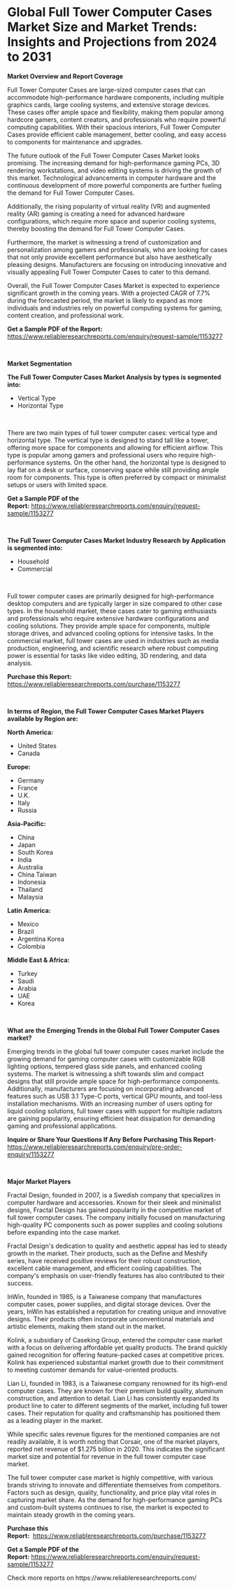 <p><h1>Global Full Tower Computer Cases Market Size and Market Trends: Insights and Projections from 2024 to 2031</h1></p><p><strong>Market Overview and Report Coverage</strong></p>
<p><p>Full Tower Computer Cases are large-sized computer cases that can accommodate high-performance hardware components, including multiple graphics cards, large cooling systems, and extensive storage devices. These cases offer ample space and flexibility, making them popular among hardcore gamers, content creators, and professionals who require powerful computing capabilities. With their spacious interiors, Full Tower Computer Cases provide efficient cable management, better cooling, and easy access to components for maintenance and upgrades.</p><p>The future outlook of the Full Tower Computer Cases Market looks promising. The increasing demand for high-performance gaming PCs, 3D rendering workstations, and video editing systems is driving the growth of this market. Technological advancements in computer hardware and the continuous development of more powerful components are further fueling the demand for Full Tower Computer Cases.</p><p>Additionally, the rising popularity of virtual reality (VR) and augmented reality (AR) gaming is creating a need for advanced hardware configurations, which require more space and superior cooling systems, thereby boosting the demand for Full Tower Computer Cases.</p><p>Furthermore, the market is witnessing a trend of customization and personalization among gamers and professionals, who are looking for cases that not only provide excellent performance but also have aesthetically pleasing designs. Manufacturers are focusing on introducing innovative and visually appealing Full Tower Computer Cases to cater to this demand.</p><p>Overall, the Full Tower Computer Cases Market is expected to experience significant growth in the coming years. With a projected CAGR of 7.7% during the forecasted period, the market is likely to expand as more individuals and industries rely on powerful computing systems for gaming, content creation, and professional work.</p></p>
<p><strong>Get a Sample PDF of the Report:</strong> <a href="https://www.reliableresearchreports.com/enquiry/request-sample/1153277">https://www.reliableresearchreports.com/enquiry/request-sample/1153277</a></p>
<p>&nbsp;</p>
<p><strong>Market Segmentation</strong></p>
<p><strong>The Full Tower Computer Cases Market Analysis by types is segmented into:</strong></p>
<p><ul><li>Vertical Type</li><li>Horizontal Type</li></ul></p>
<p>&nbsp;</p>
<p><p>There are two main types of full tower computer cases: vertical type and horizontal type. The vertical type is designed to stand tall like a tower, offering more space for components and allowing for efficient airflow. This type is popular among gamers and professional users who require high-performance systems. On the other hand, the horizontal type is designed to lay flat on a desk or surface, conserving space while still providing ample room for components. This type is often preferred by compact or minimalist setups or users with limited space.</p></p>
<p><strong>Get a Sample PDF of the Report:</strong>&nbsp;<a href="https://www.reliableresearchreports.com/enquiry/request-sample/1153277">https://www.reliableresearchreports.com/enquiry/request-sample/1153277</a></p>
<p>&nbsp;</p>
<p><strong>The Full Tower Computer Cases Market Industry Research by Application is segmented into:</strong></p>
<p><ul><li>Household</li><li>Commercial</li></ul></p>
<p>&nbsp;</p>
<p><p>Full tower computer cases are primarily designed for high-performance desktop computers and are typically larger in size compared to other case types. In the household market, these cases cater to gaming enthusiasts and professionals who require extensive hardware configurations and cooling solutions. They provide ample space for components, multiple storage drives, and advanced cooling options for intensive tasks. In the commercial market, full tower cases are used in industries such as media production, engineering, and scientific research where robust computing power is essential for tasks like video editing, 3D rendering, and data analysis.</p></p>
<p><strong>Purchase this Report:</strong>&nbsp; <a href="https://www.reliableresearchreports.com/purchase/1153277">https://www.reliableresearchreports.com/purchase/1153277</a></p>
<p>&nbsp;</p>
<p><strong>In terms of Region, the Full Tower Computer Cases Market Players available by Region are:</strong></p>
<p>
    <p> <strong> North America: </strong>
        <ul>
            <li>United States</li>
            <li>Canada</li>
        </ul>
        </p> 
    <p> <strong> Europe: </strong>
        <ul>
            <li>Germany</li>
            <li>France</li>
            <li>U.K.</li>
            <li>Italy</li>
            <li>Russia</li>
        </ul>
        </p> 
    <p> <strong> Asia-Pacific: </strong>
        <ul>
            <li>China</li>
            <li>Japan</li>
            <li>South Korea</li>
            <li>India</li>
            <li>Australia</li>
            <li>China Taiwan</li>
            <li>Indonesia</li>
            <li>Thailand</li>
            <li>Malaysia</li>
        </ul>
        </p> 
    <p> <strong> Latin America: </strong>
        <ul>
            <li>Mexico</li>
            <li>Brazil</li>
            <li>Argentina Korea</li>
            <li>Colombia</li>
        </ul>
        </p> 
    <p> <strong> Middle East & Africa: </strong>
        <ul>
            <li>Turkey</li>
            <li>Saudi</li>
            <li>Arabia</li>
            <li>UAE</li>
            <li>Korea</li>
        </ul>
    </p>
    </p>
<p>&nbsp;</p>
<p><strong>What are the Emerging Trends in the Global Full Tower Computer Cases market?</strong></p>
<p><p>Emerging trends in the global full tower computer cases market include the growing demand for gaming computer cases with customizable RGB lighting options, tempered glass side panels, and enhanced cooling systems. The market is witnessing a shift towards slim and compact designs that still provide ample space for high-performance components. Additionally, manufacturers are focusing on incorporating advanced features such as USB 3.1 Type-C ports, vertical GPU mounts, and tool-less installation mechanisms. With an increasing number of users opting for liquid cooling solutions, full tower cases with support for multiple radiators are gaining popularity, ensuring efficient heat dissipation for demanding gaming and professional applications.</p></p>
<p><strong>Inquire or Share Your Questions If Any Before Purchasing This Report</strong>- <a href="https://www.reliableresearchreports.com/enquiry/pre-order-enquiry/1153277">https://www.reliableresearchreports.com/enquiry/pre-order-enquiry/1153277</a></p>
<p>&nbsp;</p>
<p><strong>Major Market Players</strong></p>
<p><p>Fractal Design, founded in 2007, is a Swedish company that specializes in computer hardware and accessories. Known for their sleek and minimalist designs, Fractal Design has gained popularity in the competitive market of full tower computer cases. The company initially focused on manufacturing high-quality PC components such as power supplies and cooling solutions before expanding into the case market.</p><p>Fractal Design's dedication to quality and aesthetic appeal has led to steady growth in the market. Their products, such as the Define and Meshify series, have received positive reviews for their robust construction, excellent cable management, and efficient cooling capabilities. The company's emphasis on user-friendly features has also contributed to their success.</p><p>InWin, founded in 1985, is a Taiwanese company that manufactures computer cases, power supplies, and digital storage devices. Over the years, InWin has established a reputation for creating unique and innovative designs. Their products often incorporate unconventional materials and artistic elements, making them stand out in the market.</p><p>Kolink, a subsidiary of Caseking Group, entered the computer case market with a focus on delivering affordable yet quality products. The brand quickly gained recognition for offering feature-packed cases at competitive prices. Kolink has experienced substantial market growth due to their commitment to meeting customer demands for value-oriented products.</p><p>Lian Li, founded in 1983, is a Taiwanese company renowned for its high-end computer cases. They are known for their premium build quality, aluminum construction, and attention to detail. Lian Li has consistently expanded its product line to cater to different segments of the market, including full tower cases. Their reputation for quality and craftsmanship has positioned them as a leading player in the market.</p><p>While specific sales revenue figures for the mentioned companies are not readily available, it is worth noting that Corsair, one of the market players, reported net revenue of $1.275 billion in 2020. This indicates the significant market size and potential for revenue in the full tower computer case market.</p><p>The full tower computer case market is highly competitive, with various brands striving to innovate and differentiate themselves from competitors. Factors such as design, quality, functionality, and price play vital roles in capturing market share. As the demand for high-performance gaming PCs and custom-built systems continues to rise, the market is expected to maintain steady growth in the coming years.</p></p>
<p><strong>Purchase this Report:</strong>&nbsp;&nbsp;<a href="https://www.reliableresearchreports.com/purchase/1153277">https://www.reliableresearchreports.com/purchase/1153277</a></p>
<p></p>
<p><strong>Get a Sample PDF of the Report:</strong>&nbsp;<a href="https://www.reliableresearchreports.com/enquiry/request-sample/1153277">https://www.reliableresearchreports.com/enquiry/request-sample/1153277</a></p>
<p>Check more reports on https://www.reliableresearchreports.com/</p>